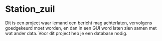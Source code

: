 # Station_zuil
Dit is een project waar iemand een bericht mag achterlaten, vervolgens goedgekeurd moet worden, en dan in een GUI word laten zien samen met wat ander data.
Voor dit project heb je een database nodig.